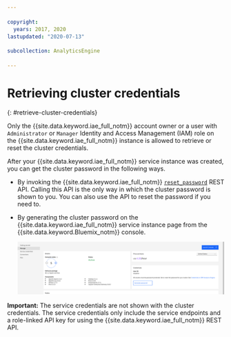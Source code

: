 ```yaml
---

copyright:
  years: 2017, 2020
lastupdated: "2020-07-13"

subcollection: AnalyticsEngine

---
```


# Retrieving cluster credentials
{: #retrieve-cluster-credentials}

Only the {{site.data.keyword.iae_full_notm}} account owner or a user with `Administrator` or `Manager` Identity and Access Management (IAM)  role on the {{site.data.keyword.iae_full_notm}} instance is allowed to retrieve or reset the cluster credentials.

After your {{site.data.keyword.iae_full_notm}} service instance was created, you can get the cluster password in the following ways.

- By invoking the {{site.data.keyword.iae_full_notm}} [`reset_password`](/docs/AnalyticsEngine?topic=AnalyticsEngine-reset-cluster-password#reset-cluster-password) REST API. Calling this API is the only way in which the cluster password is shown to you. You can also use the API to reset the password if you need to.

- By generating the cluster password on the {{site.data.keyword.iae_full_notm}} service instance page from the {{site.data.keyword.Bluemix_notm}} console.  

  ![Shows the various states during cluster  provisioning.](images/generate-password-in-console.png)

**Important:** The service credentials are not shown with the cluster credentials. The service credentials only include the service endpoints and a role-linked API key for using the {{site.data.keyword.iae_full_notm}} REST API.  
